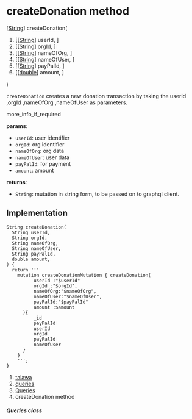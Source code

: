 
<div>

# createDonation method

</div>


[[String](https://api.flutter.dev/flutter/dart-core/String-class.html)]
createDonation(

1.  [[[String](https://api.flutter.dev/flutter/dart-core/String-class.md)]
    userId, ]
2.  [[[String](https://api.flutter.dev/flutter/dart-core/String-class.html)]
    orgId, ]
3.  [[[String](https://api.flutter.dev/flutter/dart-core/String-class.html)]
    nameOfOrg, ]
4.  [[[String](https://api.flutter.dev/flutter/dart-core/String-class.html)]
    nameOfUser, ]
5.  [[[String](https://api.flutter.dev/flutter/dart-core/String-class.html)]
    payPalId, ]
6.  [[[double](https://api.flutter.dev/flutter/dart-core/double-class.html)]
    amount, ]

)



`createDonation` creates a new donation transaction by taking the userId
,orgId ,nameOfOrg ,nameOfUser as parameters.

more_info_if_required

**params**:

-   `userId`: user identifier
-   `orgId`: org identifier
-   `nameOfOrg`: org data
-   `nameOfUser`: user data
-   `payPalId`: for payment
-   `amount`: amount

**returns**:

-   `String`: mutation in string form, to be passed on to graphql
    client.



## Implementation

``` language-dart
String createDonation(
  String userId,
  String orgId,
  String nameOfOrg,
  String nameOfUser,
  String payPalId,
  double amount,
) {
  return '''
    mutation createDonationMutation { createDonation(
          userId :"$userId"
          orgId :"$orgId",
          nameOfOrg:"$nameOfOrg",
          nameOfUser:"$nameOfUser",
          payPalId:"$payPalId"
          amount :$amount
      ){
          _id
          payPalId
          userId
          orgId
          payPalId
          nameOfUser
      }
    }
    ''';
}
```







1.  [talawa](../../index.md)
2.  [queries](../../utils_queries/)
3.  [Queries](../../utils_queries/Queries-class.md)
4.  createDonation method

##### Queries class







